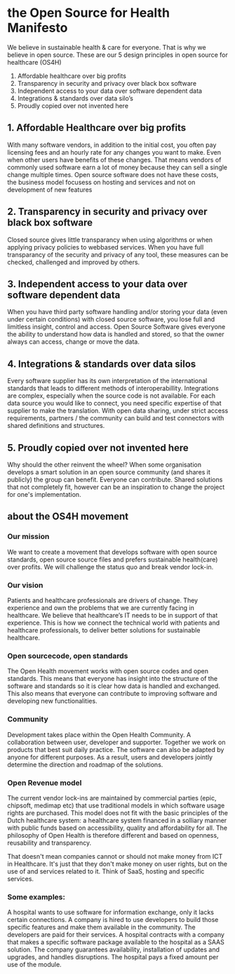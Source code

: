 # the Open Source for Health Manifesto
We believe in sustainable health & care for everyone. That is why we believe in open source. These are our 5 design principles in open source for healthcare (OS4H)
1. Affordable healthcare over big profits
2. Transparency in security and privacy over black box software	
3. Independent access to your data over software dependent data
4. Integrations & standards over data silo’s
5. Proudly copied over not invented here
	
## 1. Affordable Healthcare over big profits
With many software vendors, in addition to the initial cost, you often pay licensing fees and an hourly rate for any changes you want to make. Even when other users have benefits of these changes. 
That means vendors of commonly used software earn a lot of money because they can sell a single change multiple times. Open source software does not have these costs, the business model focusess on hosting and services and not on development of new features

## 2. Transparency in security and privacy over black box software
Closed source gives little transparancy when using algorithms or when applying privacy policies to webbased services. When you have full transparancy of the security and privacy of any tool, these measures can be checked, challenged and improved by others.

## 3. Independent access to your data over software dependent data
When you have  third party software handling and/or storing your data (even under certain conditions) with closed source software, you lose full and limitless insight, control and access. 
Open Source Software gives everyone the ability to understand how data is handled and stored, so that the owner always can access, change or move the data. 

## 4. Integrations & standards over data silos
Every software supplier has its own interpretation of the international standards that leads to different methods of interoperabillity. Integrations are complex, especially when the source code is not available. 
For each data source you would like to connect, you need  specific expertise of that supplier to make the translation. With open data sharing, under strict access requirements, partners / the community can build and test connectors with shared definitions and structures.

## 5. Proudly copied over not invented here
Why should the other reinvent the wheel? When some organisation develops a smart solution in an open source community (and shares it publicly) the group can benefit. Everyone can contribute. 
Shared solutions that not completely fit, however can be an inspiration to change the project for one's implementation. 

## about the OS4H movement
### Our mission
We want to create a movement that develops software with open source standards, open source source files and prefers sustainable health(care) over profits. We will challenge the status quo and break vendor lock-in.

### Our vision
Patients and healthcare professionals are drivers of change. They experience and own the problems that we are currently facing in healthcare. We believe that healthcare’s IT needs to be in support of that experience. This is how we connect the technical world with patients and healthcare professionals, to deliver better solutions for sustainable healthcare.

### Open sourcecode, open standards
The Open Health movement works with open source codes and open standards. This means that everyone has insight into the structure of the software and standards so it is clear how data is handled and exchanged. 
This also means that everyone can contribute to improving software and developing new functionalities. 

### Community
Development takes place within the Open Health Community. A collaboration between user, developer and supporter. Together we work on products that best suit daily practice.
The software can also be adapted by anyone for different purposes. As a result, users and developers jointly determine the direction and roadmap of the solutions.

### Open Revenue model
The current vendor lock-ins are maintained by commercial parties (epic, chipsoft, medimap etc) that use traditional models in which software usage rights are purchased.
This model does not fit with the basic principles of the Dutch healthcare system: a healthcare system financed in a solliary manner with public funds based on accessibility, quality and affordability for all.
The philosophy of Open Health is therefore different and based on openness, reusability and transparency. 

That doesn't mean companies cannot or should not make money from ICT in Healthcare. It's just that they don't make money on user rights, but on the use of and services related to it. Think of SaaS, hosting and specific services.

### Some examples:
A hospital wants to use software for information exchange, only it lacks certain connections. 
A company is hired to use developers to build those specific features and make them available in the community. The developers are paid for their services. 
A hospital contracts with a company that makes a specific software package available to the hospital as a SAAS solution. The company guarantees availability, installation of updates and upgrades, and handles disruptions. The hospital pays a fixed amount per use of the module.
